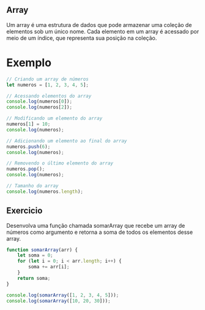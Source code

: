 ## Array 
Um array é uma estrutura de dados que pode armazenar uma coleção de elementos sob um único nome. Cada elemento em um array é acessado por meio de um índice, que representa sua posição na coleção.

# Exemplo
```js 
// Criando um array de números
let numeros = [1, 2, 3, 4, 5];

// Acessando elementos do array
console.log(numeros[0]); 
console.log(numeros[2]); 

// Modificando um elemento do array
numeros[1] = 10;
console.log(numeros); 

// Adicionando um elemento ao final do array
numeros.push(6);
console.log(numeros); 

// Removendo o último elemento do array
numeros.pop();
console.log(numeros); 

// Tamanho do array
console.log(numeros.length); 

```
## Exercicio 
Desenvolva uma função chamada somarArray que recebe um array de números como argumento e retorna a soma de todos os elementos desse array.

```js
function somarArray(arr) {
    let soma = 0;
    for (let i = 0; i < arr.length; i++) {
        soma += arr[i];
    }
    return soma;
}

console.log(somarArray([1, 2, 3, 4, 5])); 
console.log(somarArray([10, 20, 30])); 

```